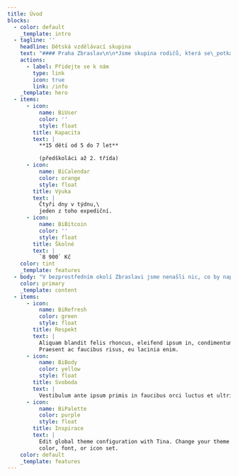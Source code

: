 ```yaml
---
title: Úvod
blocks:
  - color: default
    _template: intro
  - tagline: ''
    headline: Dětská vzdělávací skupina
    text: "#### Praha Zbraslav\n\n*Jsme skupina rodičů, která se\_potkala v\_místní lesní školce. Spojuje nás snaha najít vlídné prostředí pro naše vlastní děti, kde budou mít možnost pokračovat přirozeně v\_procesu poznávání světa.*\n"
    actions:
      - label: Přidejte se k nám
        type: link
        icon: true
        link: /info
    _template: hero
  - items:
      - icon:
          name: BiUser
          color: ''
          style: float
        title: Kapacita
        text: |
          **15 dětí od 5 do 7 let**

          (předškoláci až 2. třída)
      - icon:
          name: BiCalendar
          color: orange
          style: float
        title: Výuka
        text: |
          Čtyři dny v týdnu,\
          jeden z toho expediční.
      - icon:
          name: BiBitcoin
          color: ''
          style: float
        title: Školné
        text: |
          `8 900` Kč
    color: tint
    _template: features
  - body: "V bezprostředním okolí Zbraslavi jsme nenašli nic, co by naplňovalo naše představy, rozhodli jsme se\_tedy tvořit takový prostor sami.\n\nZaložili jsme spolek Habitat\_Zbraslav a\_těšíme se\_až\_spolu\_s\_dalšími dětmi a\_jejich rodiči vytvoříme inspirativní prostředí, kde\_budou mít prostor učit se a\_růst nejen naše děti, ale\_i\_my rodiče.\_\n"
    color: primary
    _template: content
  - items:
      - icon:
          name: BiRefresh
          color: green
          style: float
        title: Respekt
        text: |
          Aliquam blandit felis rhoncus, eleifend ipsum in, condimentum nibh.
          Praesent ac faucibus risus, eu lacinia enim.
      - icon:
          name: BiBody
          color: yellow
          style: float
        title: Svoboda
        text: |
          Vestibulum ante ipsum primis in faucibus orci luctus et ultrices.
      - icon:
          name: BiPalette
          color: purple
          style: float
        title: Inspirace
        text: |
          Edit global theme configuration with Tina. Change your theme's primary
          color, font, or icon set.
    color: default
    _template: features
---
```



